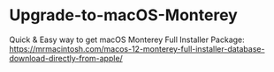 # Upgrade-to-macOS-Monterey

Quick & Easy way to get macOS Monterey Full Installer Package: https://mrmacintosh.com/macos-12-monterey-full-installer-database-download-directly-from-apple/
